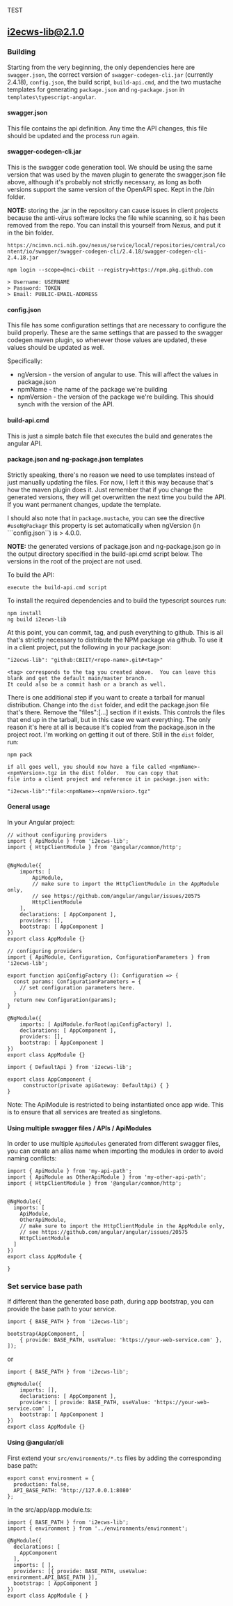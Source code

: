 TEST

## i2ecws-lib@2.1.0

### Building

Starting from the very beginning, the only dependencies here are ```swagger.json```, the correct version of 
```swagger-codegen-cli.jar``` (currently 2.4.18), ```config.json```, the build script, ```build-api.cmd```, and
the two mustache templates for generating ```package.json``` and ```ng-package.json``` in ```templates\typescript-angular```.

#### swagger.json

This file contains the api definition.  Any time the API changes, this file should be updated and the process run again.

#### swagger-codegen-cli.jar

This is the swagger code generation tool.  We should be using the same version that was used by the maven plugin to generate 
the swagger.json file above, although it's probably not strictly necessary, as long as both versions support the same
version of the OpenAPI spec.  Kept in the /bin folder.

**NOTE:** storing the .jar in the repository can cause issues in client projects because the anti-virus software locks
the file while scanning, so it has been removed from the repo.  You can install this yourself from Nexus, and put it in
the bin folder.  

```https://ncimvn.nci.nih.gov/nexus/service/local/repositories/central/content/io/swagger/swagger-codegen-cli/2.4.18/swagger-codegen-cli-2.4.18.jar```

```
npm login --scope=@nci-cbiit --registry=https://npm.pkg.github.com

> Username: USERNAME
> Password: TOKEN
> Email: PUBLIC-EMAIL-ADDRESS
```

#### config.json

This file has some configuration settings that are necessary to configure the build properly. These are the same 
settings that are passed to the swagger codegen maven plugin, so whenever those values are updated, these values
should be updated as well.

Specifically:
* ngVersion - the version of angular to use.  This will affect the values in package.json
* npmName - the name of the package we're building
* npmVersion - the version of the package we're building.  This should synch with the version of the API.

#### build-api.cmd

This is just a simple batch file that executes the build and generates the angular API.

#### package.json and ng-package.json templates

Strictly speaking, there's no reason we need to use templates instead of just manually updating the files. For now, 
I left it this way because that's how the maven plugin does it.  Just remember that if you change the generated versions,
they will get overwritten the next time you build the API. If you want permanent changes, update the template.

I should also note that in ```package.mustache```, you can see the directive ```#useNgPackagr``` this property is set
automatically when ngVersion (in ```config.json``) is > 4.0.0.

**NOTE:** the generated versions of package.json and ng-package.json go in the output directory specified in the 
build-api.cmd script below.  The versions in the root of the project are not used.  

To build the API:
```
execute the build-api.cmd script

```

To install the required dependencies and to build the typescript sources run:
```
npm install
ng build i2ecws-lib
```

At this point, you can commit, tag, and push everything to github. This is all that's strictly necessary to distribute
the NPM package via github.  To use it in a client project, put the following in your package.json:

```
"i2ecws-lib": "github:CBIIT/<repo-name>.git#<tag>"

<tag> corresponds to the tag you created above.  You can leave this blank and get the default main/master branch.
It could also be a commit hash or a branch as well.
```

There is one additional step if you want to create a tarball for manual distribution.  Change into the ```dist``` folder, 
and edit the package.json file that's there.  Remove the "files":[...] section if it exists.  This controls the files
that end up in the tarball, but in this case we want everything.  The only reason it's here at all is because it's
copied from the package.json in the project root. I'm working on getting it out of there.  Still in the ```dist```
folder, run:

```
npm pack

if all goes well, you should now have a file called <npmName>-<npmVersion>.tgz in the dist folder.  You can copy that
file into a client project and reference it in package.json with:

"i2ecws-lib":"file:<npmName>-<npmVersion>.tgz"
```

#### General usage

In your Angular project:


```
// without configuring providers
import { ApiModule } from 'i2ecws-lib';
import { HttpClientModule } from '@angular/common/http';


@NgModule({
    imports: [
        ApiModule,
        // make sure to import the HttpClientModule in the AppModule only,
        // see https://github.com/angular/angular/issues/20575
        HttpClientModule
    ],
    declarations: [ AppComponent ],
    providers: [],
    bootstrap: [ AppComponent ]
})
export class AppModule {}
```

```
// configuring providers
import { ApiModule, Configuration, ConfigurationParameters } from 'i2ecws-lib';

export function apiConfigFactory (): Configuration => {
  const params: ConfigurationParameters = {
    // set configuration parameters here.
  }
  return new Configuration(params);
}

@NgModule({
    imports: [ ApiModule.forRoot(apiConfigFactory) ],
    declarations: [ AppComponent ],
    providers: [],
    bootstrap: [ AppComponent ]
})
export class AppModule {}
```

```
import { DefaultApi } from 'i2ecws-lib';

export class AppComponent {
	 constructor(private apiGateway: DefaultApi) { }
}
```

Note: The ApiModule is restricted to being instantiated once app wide.
This is to ensure that all services are treated as singletons.

#### Using multiple swagger files / APIs / ApiModules
In order to use multiple `ApiModules` generated from different swagger files,
you can create an alias name when importing the modules
in order to avoid naming conflicts:
```
import { ApiModule } from 'my-api-path';
import { ApiModule as OtherApiModule } from 'my-other-api-path';
import { HttpClientModule } from '@angular/common/http';


@NgModule({
  imports: [
    ApiModule,
    OtherApiModule,
    // make sure to import the HttpClientModule in the AppModule only,
    // see https://github.com/angular/angular/issues/20575
    HttpClientModule
  ]
})
export class AppModule {

}
```


### Set service base path
If different than the generated base path, during app bootstrap, you can provide the base path to your service. 

```
import { BASE_PATH } from 'i2ecws-lib';

bootstrap(AppComponent, [
    { provide: BASE_PATH, useValue: 'https://your-web-service.com' },
]);
```
or

```
import { BASE_PATH } from 'i2ecws-lib';

@NgModule({
    imports: [],
    declarations: [ AppComponent ],
    providers: [ provide: BASE_PATH, useValue: 'https://your-web-service.com' ],
    bootstrap: [ AppComponent ]
})
export class AppModule {}
```


#### Using @angular/cli
First extend your `src/environments/*.ts` files by adding the corresponding base path:

```
export const environment = {
  production: false,
  API_BASE_PATH: 'http://127.0.0.1:8080'
};
```

In the src/app/app.module.ts:
```
import { BASE_PATH } from 'i2ecws-lib';
import { environment } from '../environments/environment';

@NgModule({
  declarations: [
    AppComponent
  ],
  imports: [ ],
  providers: [{ provide: BASE_PATH, useValue: environment.API_BASE_PATH }],
  bootstrap: [ AppComponent ]
})
export class AppModule { }
```  
